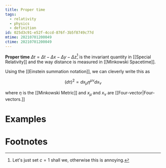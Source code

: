 ```yaml
---
title: Proper time
tags:
  - relativity
  - physics
  - definition
id: 025d3c91-e52f-4ccd-876f-3b5f8749c77d
mtime: 20210701200049
ctime: 20210701200049
---
```


**Proper time** $\Delta\tau=\Delta t-\Delta x-\Delta y -\Delta z$[^1] is the invariant quantity in [[Special Relativity]] and the way distance is measured in [[Minkowski Spacetime]].

Using the [[Einstein summation notation]], we can cleverly write this as

$$
(d\tau)^2=dx_\mu \eta^{\mu\nu} dx_\nu
$$

where $\eta$ is the [[Minkowski Metric]] and $x_\mu$ and $x_\nu$ are [[Four-vector|Four-vectors.]]

# Examples

# Footnotes

[^1]: Let's just set $c=1$ shall we, otherwise this is annoying.
